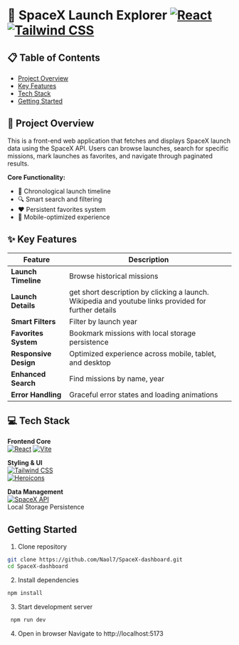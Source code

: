 # 🚀 SpaceX Launch Explorer [![React](https://img.shields.io/badge/React-vite-blue.svg)](https://react.dev/) [![Tailwind CSS](https://img.shields.io/badge/Styled_with-Tailwind_CSS-38B2AC.svg)](https://tailwindcss.com/)

## 📋 Table of Contents
- [Project Overview](#-project-overview)
- [Key Features](#-key-features)
- [Tech Stack](#-tech-stack)
- [Getting Started](#getting-started)

## 🌌 Project Overview

This is a front-end web application that fetches and displays SpaceX launch data using the SpaceX API. Users can browse launches, search for specific missions, mark launches as favorites, and navigate through paginated results.

**Core Functionality:**
- 📅 Chronological launch timeline
- 🔍 Smart search and filtering
- ❤️ Persistent favorites system
- 📱 Mobile-optimized experience

## ✨ Key Features

| Feature                | Description                                                                 |
|------------------------|-----------------------------------------------------------------------------|
| **Launch Timeline**    | Browse historical missions                     |
| **Launch Details**     | get short description by clicking a launch. Wikipedia and youtube links provided for further details|
| **Smart Filters**      | Filter by launch year                    |
| **Favorites System**   | Bookmark missions with local storage persistence                            |
| **Responsive Design**  | Optimized experience across mobile, tablet, and desktop                    |
| **Enhanced Search**    | Find missions by name, year                    |
| **Error Handling**     | Graceful error states and loading animations                               |

## 💻 Tech Stack

**Frontend Core**  
[![React](https://img.shields.io/badge/React-18-61DAFB?logo=react)](https://react.dev/) 
[![Vite](https://img.shields.io/badge/Vite-4-646CFF?logo=vite)](https://vitejs.dev/)

**Styling & UI**  
[![Tailwind CSS](https://img.shields.io/badge/Tailwind_CSS-3-06B6D4?logo=tailwind-css)](https://tailwindcss.com/)  
[![Heroicons](https://img.shields.io/badge/Animations-Framer_Motion-0055FF)](https://www.framer.com/motion/)

**Data Management**  
[![SpaceX API](https://img.shields.io/badge/SpaceX_API-v5-000000?logo=spacex)](https://docs.spacexdata.com/)  
Local Storage Persistence


## Getting Started

1. Clone repository
```bash
git clone https://github.com/Naol7/SpaceX-dashboard.git
cd SpaceX-dashboard
```
2. Install dependencies
```bash
npm install
```
3. Start development server
```bash
 npm run dev
 ```
4. Open in browser
   Navigate to http://localhost:5173
